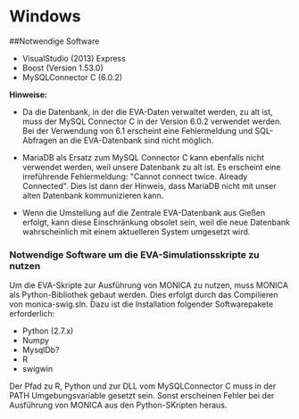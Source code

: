 # Windows

##Notwendige Software

* VisualStudio (2013) Express
* Boost (Version 1.53.0)
* MySQLConnector C (6.0.2) 

**Hinweise:**

* Da die Datenbank, in der die EVA-Daten verwaltet werden, zu alt ist, muss der MySQL Connector C in der Version 6.0.2 verwendet werden. Bei der Verwendung von 6.1 erscheint eine Fehlermeldung und SQL-Abfragen an die EVA-Datenbank sind nicht möglich.

* MariaDB als Ersatz zum MySQL Connector C kann ebenfalls nicht verwendet werden, weil unsere Datenbank zu alt ist. Es erscheint eine irreführende Fehlermeldung: "Cannot connect twice. Already Connected". Dies ist dann der Hinweis, dass MariaDB nicht mit unser alten Datenbank kommunizieren kann.

* Wenn die Umstellung auf die Zentrale EVA-Datenbank aus Gießen erfolgt, kann diese Einschränkung obsolet sein, weil die neue Datenbank wahrscheinlich mit einem aktuelleren System umgesetzt wird.

### Notwendige Software um die EVA-Simulationsskripte zu nutzen

Um die EVA-Skripte zur Ausführung von MONICA zu nutzen, muss MONICA als Python-Bibliothek gebaut werden. Dies erfolgt durch das Compilieren von monica-swig.sln. Dazu ist die Installation folgender Softwarepakete erforderlich:

* Python (2.7.x)
* Numpy
* MysqlDb? 
* R
* swigwin 

Der Pfad zu R, Python und zur DLL vom MySQLConnector C muss in der PATH Umgebungsvariable gesetzt sein. Sonst erscheinen Fehler bei der Ausführung von MONICA aus den Python-SKripten heraus. 